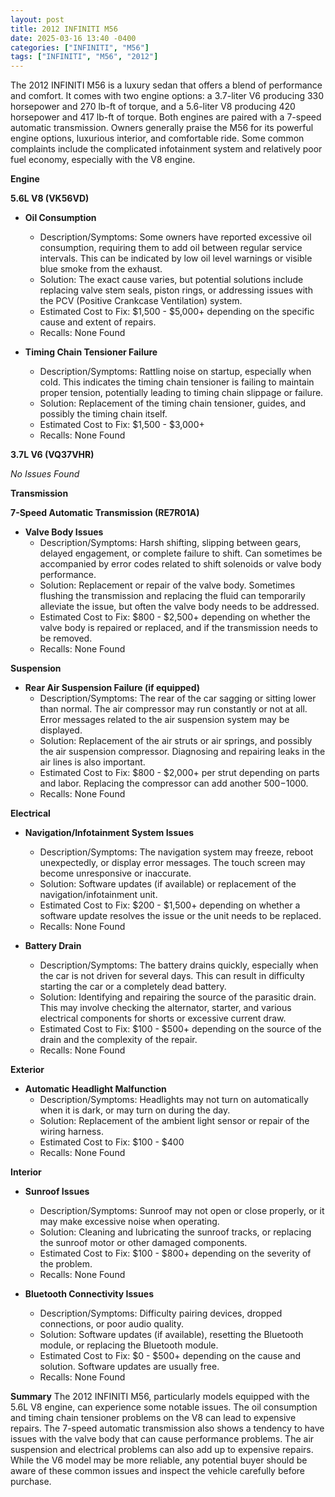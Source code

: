 ```yaml
---
layout: post
title: 2012 INFINITI M56
date: 2025-03-16 13:40 -0400
categories: ["INFINITI", "M56"]
tags: ["INFINITI", "M56", "2012"]
---
```

The 2012 INFINITI M56 is a luxury sedan that offers a blend of performance and comfort. It comes with two engine options: a 3.7-liter V6 producing 330 horsepower and 270 lb-ft of torque, and a 5.6-liter V8 producing 420 horsepower and 417 lb-ft of torque. Both engines are paired with a 7-speed automatic transmission. Owners generally praise the M56 for its powerful engine options, luxurious interior, and comfortable ride. Some common complaints include the complicated infotainment system and relatively poor fuel economy, especially with the V8 engine.

**Engine**

**5.6L V8 (VK56VD)**

*   **Oil Consumption**
    *   Description/Symptoms: Some owners have reported excessive oil consumption, requiring them to add oil between regular service intervals. This can be indicated by low oil level warnings or visible blue smoke from the exhaust.
    *   Solution: The exact cause varies, but potential solutions include replacing valve stem seals, piston rings, or addressing issues with the PCV (Positive Crankcase Ventilation) system.
    *   Estimated Cost to Fix: $1,500 - $5,000+ depending on the specific cause and extent of repairs.
    *   Recalls: None Found

*   **Timing Chain Tensioner Failure**
    *   Description/Symptoms: Rattling noise on startup, especially when cold. This indicates the timing chain tensioner is failing to maintain proper tension, potentially leading to timing chain slippage or failure.
    *   Solution: Replacement of the timing chain tensioner, guides, and possibly the timing chain itself.
    *   Estimated Cost to Fix: $1,500 - $3,000+
    *   Recalls: None Found

**3.7L V6 (VQ37VHR)**

*No Issues Found*

**Transmission**

**7-Speed Automatic Transmission (RE7R01A)**

*   **Valve Body Issues**
    *   Description/Symptoms: Harsh shifting, slipping between gears, delayed engagement, or complete failure to shift. Can sometimes be accompanied by error codes related to shift solenoids or valve body performance.
    *   Solution: Replacement or repair of the valve body. Sometimes flushing the transmission and replacing the fluid can temporarily alleviate the issue, but often the valve body needs to be addressed.
    *   Estimated Cost to Fix: $800 - $2,500+ depending on whether the valve body is repaired or replaced, and if the transmission needs to be removed.
    *   Recalls: None Found

**Suspension**

*   **Rear Air Suspension Failure (if equipped)**
    *   Description/Symptoms: The rear of the car sagging or sitting lower than normal. The air compressor may run constantly or not at all. Error messages related to the air suspension system may be displayed.
    *   Solution: Replacement of the air struts or air springs, and possibly the air suspension compressor. Diagnosing and repairing leaks in the air lines is also important.
    *   Estimated Cost to Fix: $800 - $2,000+ per strut depending on parts and labor. Replacing the compressor can add another $500-$1000.
    *   Recalls: None Found

**Electrical**

*   **Navigation/Infotainment System Issues**
    *   Description/Symptoms: The navigation system may freeze, reboot unexpectedly, or display error messages. The touch screen may become unresponsive or inaccurate.
    *   Solution: Software updates (if available) or replacement of the navigation/infotainment unit.
    *   Estimated Cost to Fix: $200 - $1,500+ depending on whether a software update resolves the issue or the unit needs to be replaced.
    *   Recalls: None Found

*   **Battery Drain**
    *   Description/Symptoms: The battery drains quickly, especially when the car is not driven for several days. This can result in difficulty starting the car or a completely dead battery.
    *   Solution: Identifying and repairing the source of the parasitic drain. This may involve checking the alternator, starter, and various electrical components for shorts or excessive current draw.
    *   Estimated Cost to Fix: $100 - $500+ depending on the source of the drain and the complexity of the repair.
    *   Recalls: None Found

**Exterior**

*   **Automatic Headlight Malfunction**
    *   Description/Symptoms: Headlights may not turn on automatically when it is dark, or may turn on during the day.
    *   Solution: Replacement of the ambient light sensor or repair of the wiring harness.
    *   Estimated Cost to Fix: $100 - $400
    *   Recalls: None Found

**Interior**

*   **Sunroof Issues**
    * Description/Symptoms: Sunroof may not open or close properly, or it may make excessive noise when operating.
    * Solution: Cleaning and lubricating the sunroof tracks, or replacing the sunroof motor or other damaged components.
    * Estimated Cost to Fix: $100 - $800+ depending on the severity of the problem.
    * Recalls: None Found

*   **Bluetooth Connectivity Issues**
    * Description/Symptoms: Difficulty pairing devices, dropped connections, or poor audio quality.
    * Solution: Software updates (if available), resetting the Bluetooth module, or replacing the Bluetooth module.
    * Estimated Cost to Fix: $0 - $500+ depending on the cause and solution. Software updates are usually free.
    * Recalls: None Found

**Summary**
The 2012 INFINITI M56, particularly models equipped with the 5.6L V8 engine, can experience some notable issues. The oil consumption and timing chain tensioner problems on the V8 can lead to expensive repairs. The 7-speed automatic transmission also shows a tendency to have issues with the valve body that can cause performance problems. The air suspension and electrical problems can also add up to expensive repairs. While the V6 model may be more reliable, any potential buyer should be aware of these common issues and inspect the vehicle carefully before purchase.

